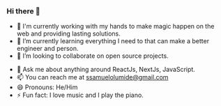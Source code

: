 ### Hi there 👋


- 🔭  I'm currently working with my hands to make magic happen on the web and providing lasting solutions.
- 🌱 I’m currently learning everything I need to that can make a better engineer and person.
- 👯 I’m looking to collaborate on open source projects.
<!-- - 🤔 I’m looking for help with ... -->
- 💬 Ask me about anything around ReactJs, NextJs, JavaScript.
- 📫 You can reach me at [ssamuelolumide@gmail.com](mailto:ssamuelolumide@gmail.com)
- 😄 Pronouns: He/Him
- ⚡ Fun fact: I love music and I play the piano.
